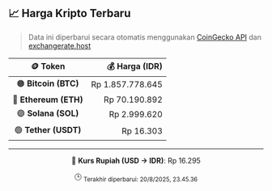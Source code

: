

<!-- HARGA_KRIPTO -->
## 📈 Harga Kripto Terbaru

> Data ini diperbarui secara otomatis menggunakan [CoinGecko API](https://www.coingecko.com/) dan [exchangerate.host](https://exchangerate.host/)

<div align="center">

| 🪙 Token | 💰 Harga (IDR) |
|:------:|---------------:|
| 🟠 **Bitcoin (BTC)**   | Rp 1.857.778.645 |
| 🔵 **Ethereum (ETH)**  | Rp 70.190.892 |
| 🟣 **Solana (SOL)**    | Rp 2.999.620 |
| 🟢 **Tether (USDT)**   | Rp 16.303 |

---

💱 **Kurs Rupiah (USD → IDR)**: Rp 16.295

🕒 <sub>Terakhir diperbarui: 20/8/2025, 23.45.36</sub>

</div>
<!-- /HARGA_KRIPTO -->